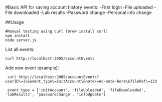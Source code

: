 #Basic API for saving account history events: 
	-First login 
	-File uploaded 
	-File downloaded 
	-Lab results
	-Password change
	-Personal info change

##Usage
```
#Manual testing using curl (brew install curl)
npm install
node server.js
```

List all events:

`
curl http://localhost:3005/accountEvents
`

Add new event (example):

```
 curl http://localhost:3005/accountEvent\?userID\=1\&event_type\=initAccount\&note\=no-note-here\&fileRef\=123

 event_type = ['initAccount', 'fileUploaded', 'fileDownloaded', 'labResults', 'passwordChange', 'infoUpdate']
```
